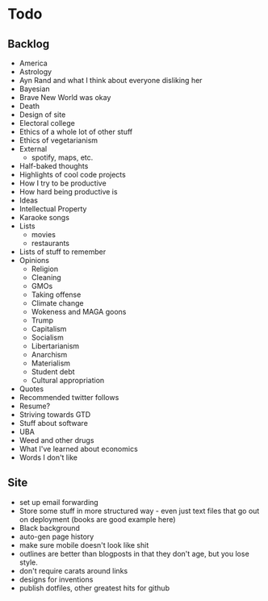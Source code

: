 # Todo

## Backlog

- America
- Astrology
- Ayn Rand and what I think about everyone disliking her
- Bayesian
- Brave New World was okay
- Death
- Design of site
- Electoral college
- Ethics of a whole lot of other stuff
- Ethics of vegetarianism
- External
    - spotify, maps, etc.
- Half-baked thoughts
- Highlights of cool code projects
- How I try to be productive
- How hard being productive is
- Ideas
- Intellectual Property
- Karaoke songs
- Lists
    - movies
    - restaurants
- Lists of stuff to remember
- Opinions
    - Religion
    - Cleaning
    - GMOs
    - Taking offense
    - Climate change
    - Wokeness and MAGA goons
    - Trump
    - Capitalism
    - Socialism
    - Libertarianism
    - Anarchism
    - Materialism
    - Student debt
    - Cultural appropriation
- Quotes
- Recommended twitter follows
- Resume?
- Striving towards GTD
- Stuff about software
- UBA
- Weed and other drugs
- What I've learned about economics
- Words I don't like




## Site

- set up email forwarding
- Store some stuff in more structured way - even just text files that go out on deployment (books are good example here)
- Black background
- auto-gen page history
- make sure mobile doesn't look like shit
- outlines are better than blogposts in that they don't age, but you lose style.
- don't require carats around links
- designs for inventions
- publish dotfiles, other greatest hits for github







